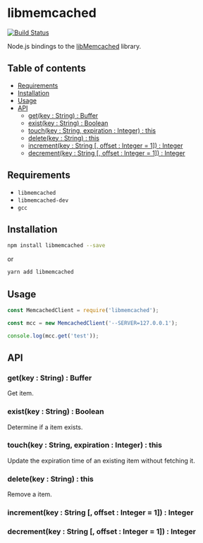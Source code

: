 # libmemcached

[![Build Status](https://travis-ci.org/tomi77/node-libmemcached.svg?branch=master)](https://travis-ci.org/tomi77/node-libmemcached)

Node.js bindings to the [libMemcached](http://libmemcached.org/) library.

## Table of contents

* [Requirements](#requirements)
* [Installation](#installation)
* [Usage](#usage)
* [API](#api)
  * [get(key : String) : Buffer](#getkey--string--buffer)
  * [exist(key : String) : Boolean](#existkey--string--boolean)
  * [touch(key : String, expiration : Integer) : this](#touchkey--string-expiration--integer--this)
  * [delete(key : String) : this](#deletekey--string--this)
  * [increment(key : String [, offset : Integer = 1]) : Integer](#incrementkey--string--offset--integer--1--integer)
  * [decrement(key : String [, offset : Integer = 1]) : Integer](#decrementkey--string--offset--integer--1--integer)

## Requirements

* `libmemcached`
* `libmemcached-dev`
* `gcc`

## Installation

~~~sh
npm install libmemcached --save
~~~

or

~~~sh
yarn add libmemcached
~~~

## Usage

~~~js
const MemcachedClient = require('libmemcached');

const mcc = new MemcachedClient('--SERVER=127.0.0.1');

console.log(mcc.get('test'));
~~~

## API

### get(key : String) : Buffer

Get item.

### exist(key : String) : Boolean

Determine if a item exists.

### touch(key : String, expiration : Integer) : this

Update the expiration time of an existing item without fetching it.

### delete(key : String) : this

Remove a item.

### increment(key : String [, offset : Integer = 1]) : Integer

### decrement(key : String [, offset : Integer = 1]) : Integer
